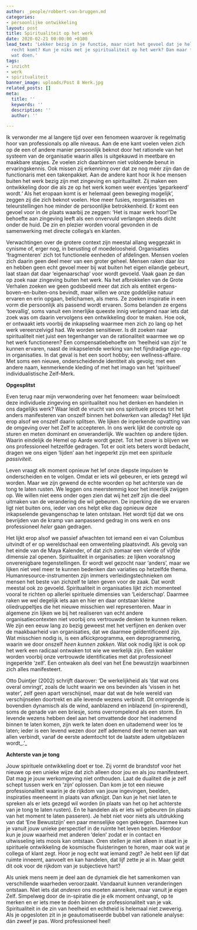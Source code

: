 ```yaml
---
author: _people/robbert-van-bruggen.md
categories:
- persoonlijke ontwikkeling
layout: post
title: Spiritualiteit op het werk
date: 2020-02-21 00:00:00 +0100
lead_text: 'Lekker bezig in je functie, maar niet het gevoel dat je helemaal tot je
  recht komt? Kun je niks met je spiritualiteit op het werk? Dan maar fijn in de privétijd
  wat doen.'
tags:
- inzicht
- werk
- spiritualiteit
banner_image: uploads/Post 8 Werk.jpg
related_posts: []
meta:
  title: ''
  keywords: ''
  description: ''
  author: ''

---
```

Ik verwonder me al langere tijd over een fenomeen waarover ik regelmatig hoor van professionals op alle niveaus. Aan de ene kant voelen velen zich op de een of andere manier persoonlijk beknot door het rationele van het systeem van de organisatie waarin alles is uitgekauwd in meetbare en maakbare stapjes. Ze voelen zich daarbinnen niet voldoende benut in ervaringskennis. Ook missen zij erkenning over dat ze nog méér zijn dan de functionaris met een takenpakket. Aan de andere kant hoor ik hoe mensen buiten het werk bezig zijn met zingeving en spiritualiteit. Zij maken een ontwikkeling door die als ze op het werk komen weer eventjes ‘geparkeerd’ wordt.‘ Als het eropaan komt is er helemaal geen beweging mogelijk’, zeggen zij die zich beknot voelen. Hoe meer fusies, reorganisaties en teleurstellingen hoe minder de persoonlijke betrokkenheid. Er komt een gevoel voor in de plaats waarbij ze zeggen: ‘Het is maar werk hoor!’De behoefte aan zingeving leeft als een onvervuld verlangen steeds dicht onder de huid. De zin en plezier worden vooral gevonden in de samenwerking met directe collega’s en klanten. 

  Verwachtingen over de grotere context zijn meestal allang weggezakt in cynisme of, erger nog, in berusting of moedeloosheid. Organisaties ‘fragmenteren’ zich tot functionele eenheden of afdelingen. Mensen voelen zich daarin geen deel meer van een groter geheel. Mensen raken daar _los_ en hebben geen echt gevoel meer bij wat buiten het eigen eilandje gebeurt, laat staan dat daar ‘eigenaarschap’ voor wordt gevoeld. Vaak gaan ze dan op zoek naar zingeving buiten het werk. Na het afbrokkelen van de Grote Verhalen zoeken we geen godsbeeld meer dat zich als entiteit ergens-boven-en-buiten-ons bevindt, maar willen we onze goddelijke natuur ervaren en erin opgaan, belichamen, als mens. Ze zoeken inspiratie in een vorm die persoonlijk als passend wordt ervaren. Soms belanden ze ergens ‘toevallig’, soms vanuit een innerlijke queeste innig verlangend naar iets dat zoek was om daarin vervolgens een ontwikkeling door te maken. Hoe ook, er ontwaakt iets voorbij de inkapseling waarmee men zich zo lang op het werk vereenzelvigd had. We worden sensitiever. Is dit zoeken naar spiritualiteit niet juist een tegenhanger van de rationaliteit waarmee we op het werk functioneren? Een compensatiebehoefte om ‘heelheid van zijn’ te kunnen ervaren, naast de inkapselende werking van het fijndradige _ego-rag_ in organisaties. In dat geval is het een soort hobby; een wellness-affaire. Met soms een nieuwe, onderscheidende identiteit als gevolg; met een andere naam, kenmerkende kleding of met het imago van het ‘spiritueel’ individualistische Zelf-Merk.

  **Opgesplitst**

  Even terug naar mijn verwondering over het fenomeen: waar beïnvloedt deze individuele zingeving en spiritualiteit nou het denken en handelen in ons dagelijks werk? Waar leidt de vrucht van ons spirituele proces tot het anders manifesteren van onszelf binnen het _bolwerken_ van alledag? Het lijkt erop alsof we onszelf daarin splitsen. We lijken de inperkende opvatting van de omgeving over het Zelf te accepteren. In ons werk lijkt de controle op sturen en meten dominant en onveranderlijk. We wachten op andere tijden. Waarin eindelijk de Hemel op Aarde wordt gezet. Tot het zover is blijven we ons professioneel hetzelfde gedragen. Tot er ooit iets beters wordt bedacht, dragen we ons eigen ‘lijden’ aan het ingeperkt zijn met een _spirituele passiviteit_.

  Leven vraagt elk moment opnieuw het lef onze diepste impulsen te onderscheiden en te volgen. Omdat er iets wil gebeuren, er iets gezegd wil worden. Maar we zijn gewend de echte woorden op het achterste van de tong te laten rusten. We leggen ons meerstemmig koor het innerlijk zwijgen op. We willen niet eens onder ogen zien dat wij het zelf zijn die deel uitmaken van de verandering die wil gebeuren. De inperking die we ervaren ligt niet buiten ons, ieder van ons helpt elke dag opnieuw deze inkapselende gevangenschap te laten ontstaan. Het wordt tijd dat we ons bevrijden van de kramp van aanpassend gedrag in ons werk en ons professioneel _heler_ gaan gedragen.

  Het lijkt erop alsof we passief afwachten tot iemand een ei van Columbus uitvindt of er op wereldschaal een omwenteling plaatsvindt. Als gevolg van het einde van de Maya Kalender, of dat zich zomaar een vierde of vijfde dimensie zal openen. Spiritualiteit in organisaties: ze lijken vooralsnog onverenigbare tegenstellingen. Er wordt wel gezocht naar ‘anders’, maar we lijken niet veel meer te kunnen bedenken dan variaties op hetzelfde thema. Humanresource-instrumenten zijn immers verleidingstechnieken om mensen het beste van zichzelf te laten geven voor de zaak. Dat wordt meestal ook zo gevoeld. Spiritualiteit in organisaties lijkt zich momenteel vooral te richten op allerlei spirituele dimensies van ‘Leiderschap’. Daarmee raken we wel degelijk iets aan en hier en daar ontstaan kleine oliedruppeltjes die het nieuwe misschien wel representeren. Maar in algemene zin lijken we bij het realiseren van echt andere organisatiecontexten niet voorbij ons vertrouwde denken te kunnen reiken. We zijn een eeuw lang zo bezig geweest met het verfijnen en denken over de maakbaarheid van organisaties, dat we daarmee geïdentificeerd zijn. Wat misschien nodig is, is een afkickprogramma, een deprogrammering, waarin we door onszelf _heen kunnen zakken_. Wat ook nodig lijkt is ook op het werk een radicaal ontwaken tot wie we werkelijk zijn. Een wakker worden voorbij onze vertrouwde identificaties met dat professioneel ingeperkte ‘zelf’. Een ontwaken als deel van het Ene bewustzijn waarbinnen zich alles manifesteert.

  Otto Duintjer (2002) schrijft daarover: ‘De werkelijkheid als ‘dat wat ons overal omringt’, zoals de lucht waarin we ons bevinden als ‘vissen in het water’, zelf geen apart verschijnsel, maar dat wat de hele wereld van verschijnselen doortrekt en alle levende wezens verbindt. Dit omringende is bovendien dynamisch als de wind, aanblazend en inblazend (in-spirerend), soms de genade van een briesje, soms overrompelend als een storm. En levende wezens hebben deel aan het omvattende door het inademend binnen te laten komen, zijn werk te laten doen en uitademend weer los te laten; ieder is een levend wezen door zelf ademend deel te nemen aan wat allen verbindt, vanaf de eerste ademtocht tot de laatste adem uitgeblazen wordt_.’_

  **Achterste van je tong**

  Jouw spirituele ontwikkeling doet er toe. Zij vormt de brandstof voor het nieuwe op een unieke wijze dat zich alleen door jou en als jou manifesteert. Dat mag je jouw werkomgeving niet onthouden. Laat de dualiteit die je zelf schept tussen werk en ‘zijn’ oplossen. Dan kom je tot een nieuwe professionaliteit waarin je de rijkdom van jouw ingevingen, beelden, inspiraties meeneemt in plaats van afknijpt. Dan kun je het niet laten te spreken als er iets gezegd wil worden (in plaats van het op het achterste van je tong te laten rusten). En te handelen als er iets wil gebeuren (in plaats van het moment te laten passeren). Je hebt niet voor niets als uitdrukking van dat ‘Ene Bewustzijn’ een paar menselijke ogen gekregen. Daarmee kun je vanuit jouw unieke perspectief in de ruimte het leven bezien. Hierdoor kun je jouw waarheid met anderen ‘delen’ zodat er in contact en uitwisseling iets moois kan ontstaan. Oren stellen je niet alleen in staat in je spirituele ontwikkeling de kosmische fluisteringen te horen, maar ook wat je collega of klant zegt. Hoor je nog echt wat iemand zegt? Je hebt een lijf dat ruimte inneemt, aanvoelt en kan handelen, dat lijf zette je al in. Maar geldt dit ook voor de rijkdom van je subjectieve hart?

  Als uniek mens neem je deel aan de dynamiek die het samenkomen van verschillende waarheden veroorzaakt. Vandaaruit kunnen veranderingen ontstaan. Niet iets dat _anderen_ ons moeten aanreiken, maar vanuit je eigen Zelf. Simpelweg door de in-spiratie die je elk moment ontvangt, op te merken en er iets mee te doén binnen de professionaliteit van je vak. Spiritualiteit in de zin van heelheid en echtheid is helemaal niet zweverig. Als je opgesloten zit in je geautomatiseerde bubbel van rationele analyse: dán zweef je pas. Word professioneel heel!